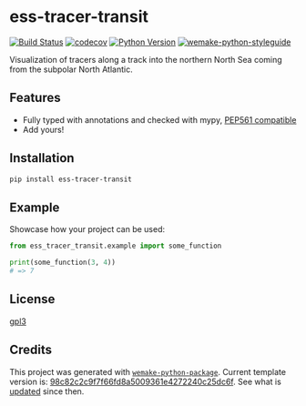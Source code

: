 # ess-tracer-transit

[![Build Status](https://github.com/shelf-seas/ess-tracer-transit/workflows/test/badge.svg?branch=master&event=push)](https://github.com/shelf-seas/ess-tracer-transit/actions?query=workflow%3Atest)
[![codecov](https://codecov.io/gh/shelf-seas/ess-tracer-transit/branch/master/graph/badge.svg)](https://codecov.io/gh/shelf-seas/ess-tracer-transit)
[![Python Version](https://img.shields.io/pypi/pyversions/ess-tracer-transit.svg)](https://pypi.org/project/ess-tracer-transit/)
[![wemake-python-styleguide](https://img.shields.io/badge/style-wemake-000000.svg)](https://github.com/wemake-services/wemake-python-styleguide)

Visualization of tracers along a track into the northern North Sea coming from the subpolar North Atlantic.


## Features

- Fully typed with annotations and checked with mypy, [PEP561 compatible](https://www.python.org/dev/peps/pep-0561/)
- Add yours!


## Installation

```bash
pip install ess-tracer-transit
```


## Example

Showcase how your project can be used:

```python
from ess_tracer_transit.example import some_function

print(some_function(3, 4))
# => 7
```

## License

[gpl3](https://github.com/shelf-seas/ess-tracer-transit/blob/master/LICENSE)


## Credits

This project was generated with [`wemake-python-package`](https://github.com/wemake-services/wemake-python-package). Current template version is: [98c82c2c9f7f66fd8a5009361e4272240c25dc6f](https://github.com/wemake-services/wemake-python-package/tree/98c82c2c9f7f66fd8a5009361e4272240c25dc6f). See what is [updated](https://github.com/wemake-services/wemake-python-package/compare/98c82c2c9f7f66fd8a5009361e4272240c25dc6f...master) since then.
